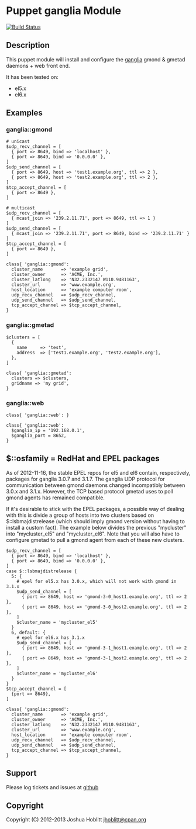 Puppet ganglia Module
=====================

[![Build Status](https://travis-ci.org/jhoblitt/puppet-ganglia.png)](https://travis-ci.org/jhoblitt/puppet-ganglia)

Description
-----------

This puppet module will install and configure the
[ganglia](http://ganglia.sourceforge.net/) gmond & gmetad daemons + web front
end.

It has been tested on:

 - el5.x
 - el6.x

Examples
--------

### ganglia::gmond

    # unicast
    $udp_recv_channel = [
      { port => 8649, bind => 'localhost' },
      { port => 8649, bind => '0.0.0.0' },
    ]
    $udp_send_channel = [
      { port => 8649, host => 'test1.example.org', ttl => 2 },
      { port => 8649, host => 'test2.example.org', ttl => 2 },
    ]
    $tcp_accept_channel = [
      { port => 8649 },
    ]

    # multicast
    $udp_recv_channel = [
      { mcast_join => '239.2.11.71', port => 8649, ttl => 1 } 
    ]
    $udp_send_channel = [
      { mcast_join => '239.2.11.71', port => 8649, bind => '239.2.11.71' } 
    ]
    $tcp_accept_channel = [
      { port => 8649 },
    ]

    class{ 'ganglia::gmond':
      cluster_name       => 'example grid',
      cluster_owner      => 'ACME, Inc.',
      cluster_latlong    => 'N32.2332147 W110.9481163',
      cluster_url        => 'www.example.org',
      host_location      => 'example computer room',
      udp_recv_channel   => $udp_recv_channel,
      udp_send_channel   => $udp_send_channel,
      tcp_accept_channel => $tcp_accept_channel,
    }

### ganglia::gmetad

    $clusters = [
      { 
        name     => 'test', 
        address  => ['test1.example.org', 'test2.example.org'],
      },
    ]

    class{ 'ganglia::gmetad':
      clusters => $clusters,   
      gridname => 'my grid',   
    }

### ganglia::web

    class{ 'ganglia::web': }

    class{ 'ganglia::web':
      $ganglia_ip = '192.168.0.1',
      $ganglia_port = 8652,
    }

$::osfamily = RedHat and EPEL packages
--------------------------------------

As of 2012-11-16, the stable EPEL repos for el5 and el6 contain, respectively,
packages for ganglia 3.0.7 and 3.1.7.  The ganglia UDP protocol for
communication between gmond daemons changed incompatibly between 3.0.x and
3.1.x.  However, the TCP based protocol gmetad uses to poll gmond agents has
remained compatible.

If it's desirable to stick with the EPEL packages, a possible way of dealing
with this is divide a group of hosts into two clusters based on
$::lsbmajdistrelease (which should imply gmond version without having to
install a custom fact).  The example below divides the previous "mycluster"
into "mycluster_el5" and "mycluster_el6".  Note that you will also have to
configure gmetad to pull a gmond agent from each of these new clusters.

    $udp_recv_channel = [
      { port => 8649, bind => 'localhost' },
      { port => 8649, bind => '0.0.0.0' },
    ]
    case $::lsbmajdistrelease {
      5: {
        # epel for el5.x has 3.0.x, which will not work with gmond in 3.1.x
        $udp_send_channel = [
          { port => 8649, host => 'gmond-3-0_host1.example.org', ttl => 2 },
          { port => 8649, host => 'gmond-3-0_host2.example.org', ttl => 2 },
        ]
        $cluster_name = 'mycluster_el5'
      }
      6, default: {
        # epel for el6.x has 3.1.x
        $udp_send_channel = [
          { port => 8649, host => 'gmond-3-1_host1.example.org', ttl => 2 },
          { port => 8649, host => 'gmond-3-1_host2.example.org', ttl => 2 },
        ]
        $cluster_name = 'mycluster_el6'
      }
    }
    $tcp_accept_channel = [
      {port => 8649},
    ]

    class{ 'ganglia::gmond':
      cluster_name       => 'example grid',
      cluster_owner      => 'ACME, Inc.',
      cluster_latlong    => 'N32.2332147 W110.9481163',
      cluster_url        => 'www.example.org',
      host_location      => 'example computer room',
      udp_recv_channel   => $udp_recv_channel,
      udp_send_channel   => $udp_send_channel,
      tcp_accept_channel => $tcp_accept_channel,
    }


Support
-------

Please log tickets and issues at [github](https://github.com/jhoblitt/puppet-ganglia/issues)

Copyright
---------

Copyright (C) 2012-2013 Joshua Hoblitt <jhoblitt@cpan.org>


